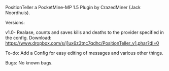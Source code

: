 PositionTeller a PocketMine-MP 1.5 Plugin by CrazedMiner (Jack Noordhuis).

Versions:

v1.0- Realase, counts and saves kills and deaths to the provider specified in the config. Download:
https://www.dropbox.com/s/j1ux6z3tnc7qdhc/PositionTeller_v1.phar?dl=0

To-do:
Add a Config for easy editing of messages and various other things.

Bugs:
No known bugs.
